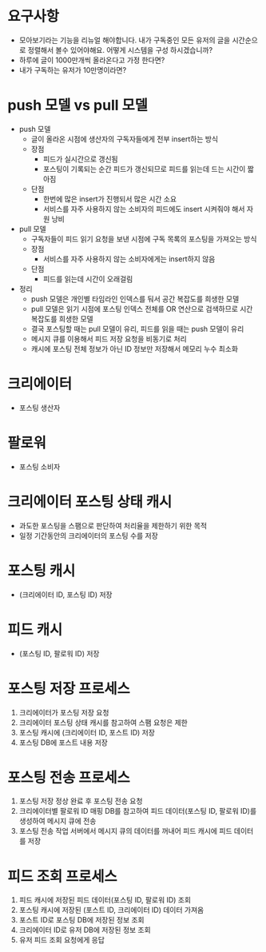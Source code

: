 # 요구사항

- 모아보기라는 기능을 리뉴얼 해야합니다. 내가 구독중인 모든 유저의 글을 시간순으로 정렬해서 볼수 있어야해요. 어떻게 시스템을 구성 하시겠습니까?
- 하루에 글이 1000만개씩 올라온다고 가정 한다면?
- 내가 구독하는 유저가 10만명이라면?

# push 모델 vs pull 모델

- push 모델
    - 글이 올라온 시점에 생산자의 구독자들에게 전부 insert하는 방식
    - 장점
        - 피드가 실시간으로 갱신됨
        - 포스팅이 기록되는 순간 피드가 갱신되므로 피드를 읽는데 드는 시간이 짧아짐
    - 단점
        - 한번에 많은 insert가 진행되서 많은 시간 소요
        - 서비스를 자주 사용하지 않는 소비자의 피드에도 insert 시켜줘야 해서 자원 낭비
- pull 모델
    - 구독자들이 피드 읽기 요청을 보낸 시점에 구독 목록의 포스팅을 가져오는 방식
    - 장점
        - 서비스를 자주 사용하지 않는 소비자에게는 insert하지 않음
    - 단점
        - 피드를 읽는데 시간이 오래걸림
- 정리
    - push 모델은 개인별 타임라인 인덱스를 둬서 공간 복잡도를 희생한 모델
    - pull 모델은 읽기 시점에 포스팅 인덱스 전체를 OR 연산으로 검색하므로 시간 복잡도를 희생한 모델
    - 결국 포스팅할 때는 pull 모델이 유리, 피드를 읽을 때는 push 모델이 유리
    - 메시지 큐를 이용해서 피드 저장 요청을 비동기로 처리
    - 캐시에 포스팅 전체 정보가 아닌 ID 정보만 저장해서 메모리 누수 최소화

# 크리에이터

- 포스팅 생산자

# 팔로워

- 포스팅 소비자

# 크리에이터 포스팅 상태 캐시

- 과도한 포스팅을 스팸으로 판단하여 처리율을 제한하기 위한 목적
- 일정 기간동안의 크리에이터의 포스팅 수를 저장

# 포스팅 캐시

- (크리에이터 ID, 포스팅 ID) 저장

# 피드 캐시

- (포스팅 ID, 팔로워 ID) 저장

# 포스팅 저장 프로세스

1. 크리에이터가 포스팅 저장 요청
2. 크리에이터 포스팅 상태 캐시를 참고하여 스팸 요청은 제한
3. 포스팅 캐시에 (크리에이터 ID, 포스트 ID) 저장
4. 포스팅 DB에 포스트 내용 저장

# 포스팅 전송 프로세스

1. 포스팅 저장 정상 완료 후 포스팅 전송 요청
2. 크리에이터별 팔로워 ID 매핑 DB를 참고하여 피드 데이터(포스팅 ID, 팔로워 ID)를 생성하여 메시지 큐에 전송
3. 포스팅 전송 작업 서버에서 메시지 큐의 데이터를 꺼내어 피드 캐시에 피드 데이터를 저장

# 피드 조회 프로세스

1. 피드 캐시에 저장된 피드 데이터(포스팅 ID, 팔로워 ID) 조회
2. 포스팅 캐시에 저장된 (포스트 ID, 크리에이터 ID) 데이터 가져옴
3. 포스트 ID로 포스팅 DB에 저장된 정보 조회
4. 크리에이터 ID로 유저 DB에 저장된 정보 조회
5. 유저 피드 조회 요청에게 응답
